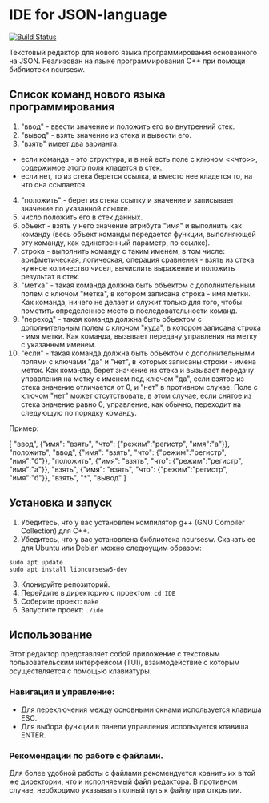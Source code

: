 
# IDE for JSON-language

<a href="https://github.com/unnamedpup/IDE/actions/workflows/c-cpp.yml"><img src="https://github.com/unnamedpup/IDE/actions/workflows/c-cpp.yml/badge.svg?branch=master" alt="Build Status"></a>

Текстовый редактор для нового языка программирования основанного на JSON.
Реализован на языке программирования C++ при помощи библиотеки ncursesw.

## Список команд нового языка программирования

1. "ввод" - ввести значение и положить его во внутренний стек.
2. "вывод" - взять значение из стека и вывести его.
3. "взять" имеет два варианта:
- если команда - это структура, и в ней есть поле с ключом <<что>>, содержимое этого поля кладется в стек.
- если нет, то из стека берется ссылка, и вместо нее кладется то, на что она ссылается. 
4. "положить" - берет из стека ссылку и значение и записывает значение по указанной ссылке.
5. число  положить его в стек данных.
6. объект - взять у него значение атрибута "имя" и выполнить как команду (весь объект команды передается функции, выполняющей эту команду, как единственный параметр, по ссылке).
7. строка - выполнить команду с таким именем, в том числе: арифметическая, логическая, операция сравнения - взять из стека нужное количество чисел, вычислить выражение и положить результат в стек.
8. "метка" - такая команда должна быть объектом с дополнительным полем с ключом "метка", в котором записана строка - имя метки. Как команда, ничего не делает и служит только для того, чтобы пометить определенное место в последовательности команд.
9. "переход" -  такая команда должна быть объектом с дополнительным полем с ключом "куда", в котором записана строка - имя метки. Как команда, вызывает передачу управления на метку с указанным именем.
10. "если" - такая команда должна быть объектом с дополнительными полями с ключами "да" и "нет", в которых записаны строки - имена меток. Как команда, берет значение из стека и вызывает передачу управления на метку с именем под ключом "да", если взятое из стека значение отличается от 0, и "нет" в противном случае. Поле с ключом "нет" может отсутствовать, в этом случае, если снятое из стека значение равно 0, управление, как обычно, переходит на следующую по порядку команду.

Пример:

[
    "ввод",
    {"имя": "взять", "что": {"режим":"регистр", "имя":"а"}}, 
    "положить",
    "ввод",
    {"имя": "взять", "что": {"режим":"регистр", "имя":"б"}}, 
    "положить",
    {"имя": "взять", "что": {"режим":"регистр", "имя":"а"}},
    "взять",
    {"имя": "взять", "что": {"режим":"регистр", "имя":"б"}},
    "взять",
    "*",
    "вывод"
]

## Установка и запуск

1. Убедитесь, что у вас установлен компилятор g++ (GNU Compiler Collection) для C++.
2. Убедитесь, что у вас установлена библиотека ncursesw. 
Скачать ее для Ubuntu или Debian можно следюущим образом:

```
sudo apt update
sudo apt install libncursesw5-dev
```

3. Клонируйте репозиторий.
4. Перейдите в директорию с проектом: ``` cd IDE ```
5. Соберите проект: ``` make ```
6. Запустите проект: ``` ./ide ```

## Использование

Этот редактор представляет собой приложение с текстовым пользовательским интерфейсом (TUI), взаимодействие с которым осуществляется с помощью клавиатуры.

### Навигация и управление:

- Для переключения между основными окнами используется клавиша ESC.
- Для выбора функции в панели управления используется клавиша ENTER.

### Рекомендации по работе с файлами.

Для более удобной работы с файлами рекомендуется хранить их в той же директории, что и исполняемый файл редактора. В противном случае, необходимо указывать полный путь к файлу при открытии.
